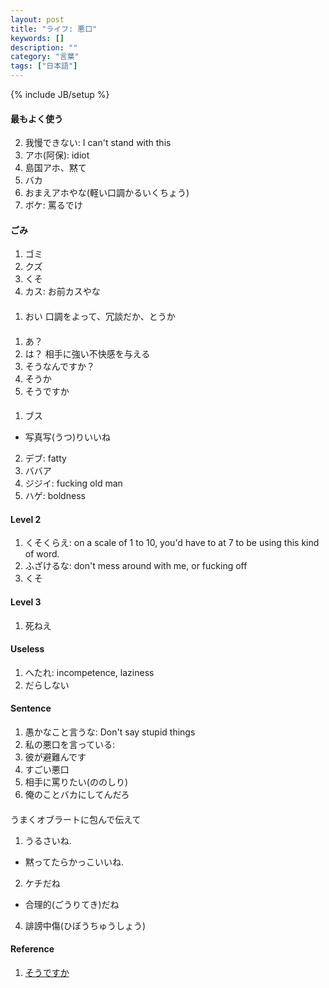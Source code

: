 ```yaml
---
layout: post
title: "ライフ: 悪口"
keywords: []
description: ""
category: "言葉"
tags: ["日本語"]
---
```

{% include JB/setup %}

#### 最もよく使う
2. 我慢できない: I can't stand with this
3. アホ(阿保): idiot
4. 島国アホ、黙て
5. バカ
6. おまえアホやな(軽い口調かるいくちょう)
7. ボケ: 罵るでけ

#### ごみ
1. ゴミ
2. クズ
3. くそ
4. カス: お前カスやな


####
1. おい
口調をよって、冗談だか、とうか

####
1. あ？
2. は？
相手に強い不快感を与える
1. そうなんですか？
2. そうか
3. そうですか

####
1. ブス
- 写真写(うつ)りいいね
2. デブ: fatty
3. ババア
4. ジジイ: fucking old man
5. ハゲ: boldness



#### Level 2
1. くそくらえ: on a scale of 1 to 10, you'd have to at 7 to be using this kind
   of word.
2. ふざけるな: don't mess around with me, or fucking off
3. くそ

#### Level 3 
1. 死ねえ

#### Useless
1. へたれ: incompetence, laziness
2. だらしない

#### Sentence
1. 愚かなこと言うな: Don't say stupid things
2. 私の悪口を言っている: 
3. 彼が避難んです
4. すごい悪口
5. 相手に罵りたい(ののしり)
6. 俺のことバカにしてんだろ 


####
うまくオブラートに包んで伝えて

1. うるさいね.
- 黙ってたらかっこいいね.
2. ケチだね
- 合理的(ごうりてき)だね
4. 誹謗中傷(ひぼうちゅうしょう)


#### Reference
1. [そうですか](https://www.reddit.com/r/LearnJapanese/comments/azig4b/difference_between_%E3%81%9D%E3%81%86%E3%81%A7%E3%81%99%E3%81%8B_%E3%81%9D%E3%81%86%E3%81%8B_and_%E3%81%9D%E3%81%86%E3%81%AA%E3%82%93%E3%81%A7%E3%81%99%E3%81%8B/)
